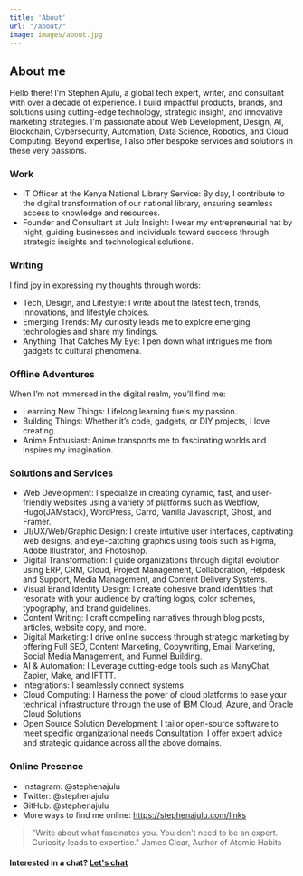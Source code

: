 ```yaml
---
title: 'About'
url: "/about/"
image: images/about.jpg
---
```


## About me
Hello there! I’m Stephen Ajulu, a global tech expert, writer, and consultant with over a decade of experience. I build impactful products, brands, and solutions using cutting-edge technology, strategic insight, and innovative marketing strategies. I'm passionate about Web Development, Design, AI, Blockchain, Cybersecurity, Automation, Data Science, Robotics, and Cloud Computing. Beyond expertise, I also offer bespoke services and solutions in these very passions.

### Work
- IT Officer at the Kenya National Library Service: By day, I contribute to the digital transformation of our national library, ensuring seamless access to knowledge and resources.
- Founder and Consultant at Julz Insight: I wear my entrepreneurial hat by night, guiding businesses and individuals toward success through strategic insights and technological solutions.

### Writing
I find joy in expressing my thoughts through words:
- Tech, Design, and Lifestyle: I write about the latest tech, trends, innovations, and lifestyle choices.
- Emerging Trends: My curiosity leads me to explore emerging technologies and share my findings.
- Anything That Catches My Eye: I pen down what intrigues me from gadgets to cultural phenomena.

### Offline Adventures
When I’m not immersed in the digital realm, you’ll find me:
- Learning New Things: Lifelong learning fuels my passion.
- Building Things: Whether it’s code, gadgets, or DIY projects, I love creating.
- Anime Enthusiast: Anime transports me to fascinating worlds and inspires my imagination.

### Solutions and Services
- Web Development: I specialize in creating dynamic, fast, and user-friendly websites using a variety of platforms such as Webflow, Hugo(JAMstack), WordPress, Carrd, Vanilla Javascript, Ghost, and Framer.
- UI/UX/Web/Graphic Design: I create intuitive user interfaces, captivating web designs, and eye-catching graphics using tools such as Figma, Adobe Illustrator, and Photoshop.
- Digital Transformation: I guide organizations through digital evolution using ERP, CRM, Cloud, Project Management, Collaboration, Helpdesk and Support, Media Management, and Content Delivery Systems.
- Visual Brand Identity Design: I create cohesive brand identities that resonate with your audience by crafting logos, color schemes, typography, and brand guidelines.
- Content Writing: I craft compelling narratives through blog posts, articles, website copy, and more.
- Digital Marketing: I drive online success through strategic marketing by offering Full SEO, Content Marketing, Copywriting, Email Marketing, Social Media Management, and Funnel Building.
- AI & Automation: I Leverage cutting-edge tools such as ManyChat, Zapier, Make, and IFTTT.
- Integrations: I seamlessly connect systems
- Cloud Computing: I Harness the power of cloud platforms to ease your technical infrastructure through the use of IBM Cloud, Azure, and Oracle Cloud Solutions
- Open Source Solution Development: I tailor open-source software to meet specific organizational needs
Consultation: I offer expert advice and strategic guidance across all the above domains.

### Online Presence
- Instagram: @stephenajulu
- Twitter: @stephenajulu
- GitHub: @stephenajulu
- More ways to find me online: https://stephenajulu.com/links

> "Write about what fascinates you. You don't need to be an expert. Curiosity leads to expertise."
James Clear, Author of Atomic Habits

#### Interested in a chat? [Let's chat](mailto:ajulu@stephenajulu.com)
